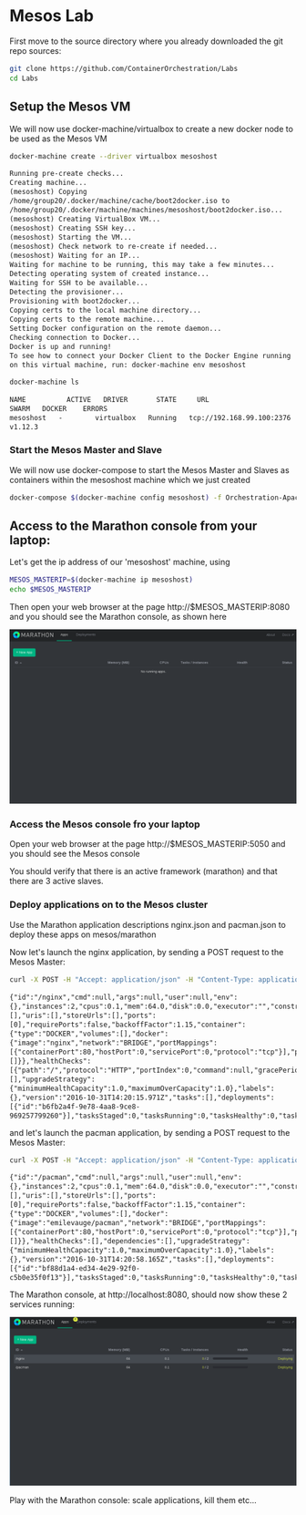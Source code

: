 
# Mesos Lab

First move to the source directory where you already downloaded the git repo sources:

```bash
git clone https://github.com/ContainerOrchestration/Labs
cd Labs
```

## Setup the Mesos VM

We will now use docker-machine/virtualbox to create a new docker node to be used as the Mesos VM


```bash
docker-machine create --driver virtualbox mesoshost
```

    Running pre-create checks...
    Creating machine...
    (mesoshost) Copying /home/group20/.docker/machine/cache/boot2docker.iso to /home/group20/.docker/machine/machines/mesoshost/boot2docker.iso...
    (mesoshost) Creating VirtualBox VM...
    (mesoshost) Creating SSH key...
    (mesoshost) Starting the VM...
    (mesoshost) Check network to re-create if needed...
    (mesoshost) Waiting for an IP...
    Waiting for machine to be running, this may take a few minutes...
    Detecting operating system of created instance...
    Waiting for SSH to be available...
    Detecting the provisioner...
    Provisioning with boot2docker...
    Copying certs to the local machine directory...
    Copying certs to the remote machine...
    Setting Docker configuration on the remote daemon...
    Checking connection to Docker...
    Docker is up and running!
    To see how to connect your Docker Client to the Docker Engine running on this virtual machine, run: docker-machine env mesoshost



```bash
docker-machine ls
```

    NAME          ACTIVE   DRIVER       STATE     URL                         SWARM   DOCKER    ERRORS
    mesoshost   -        virtualbox   Running   tcp://192.168.99.100:2376           v1.12.3   


### Start the Mesos Master and Slave

We will now use docker-compose to start the Mesos Master and Slaves as containers within the mesoshost machine which we just created


```bash
docker-compose $(docker-machine config mesoshost) -f Orchestration-ApacheMesos/docker-compose.yml up -d
```

## Access to the Marathon console from your laptop:

Let's get the ip address of our 'mesoshost' machine, using
```bash
MESOS_MASTERIP=$(docker-machine ip mesoshost)
echo $MESOS_MASTERIP
```

Then open your web browser at the page http://$MESOS_MASTERIP:8080 and you should see the Marathon console, as shown here

![](images/marathon_dashboard.png)

### Access the Mesos console fro your laptop

Open your web browser at the page http://$MESOS_MASTERIP:5050 and you should see the Mesos console

You should verify that there is an active framework (marathon) and that there are 3 active slaves.

### Deploy applications on to the Mesos cluster

Use the Marathon application descriptions nginx.json and pacman.json to deploy these apps on mesos/marathon

Now let's launch the nginx application, by sending a POST request to the Mesos Master:


```bash
curl -X POST -H "Accept: application/json" -H "Content-Type: application/json" http://$MESOS_MASTERIP:8080/v2/apps -d @mesos/nginx.json
```

    {"id":"/nginx","cmd":null,"args":null,"user":null,"env":{},"instances":2,"cpus":0.1,"mem":64.0,"disk":0.0,"executor":"","constraints":[],"uris":[],"storeUrls":[],"ports":[0],"requirePorts":false,"backoffFactor":1.15,"container":{"type":"DOCKER","volumes":[],"docker":{"image":"nginx","network":"BRIDGE","portMappings":[{"containerPort":80,"hostPort":0,"servicePort":0,"protocol":"tcp"}],"privileged":false,"parameters":[]}},"healthChecks":[{"path":"/","protocol":"HTTP","portIndex":0,"command":null,"gracePeriodSeconds":5,"intervalSeconds":20,"timeoutSeconds":20,"maxConsecutiveFailures":3}],"dependencies":[],"upgradeStrategy":{"minimumHealthCapacity":1.0,"maximumOverCapacity":1.0},"labels":{},"version":"2016-10-31T14:20:15.971Z","tasks":[],"deployments":[{"id":"b6fb2a4f-9e78-4aa8-9ce8-969257799260"}],"tasksStaged":0,"tasksRunning":0,"tasksHealthy":0,"tasksUnhealthy":0,"backoffSeconds":1,"maxLaunchDelaySeconds":3600}

and let's launch the pacman application, by sending a POST request to the Mesos Master:


```bash
curl -X POST -H "Accept: application/json" -H "Content-Type: application/json" http://$MESOS_MASTERIP:8080/v2/apps -d @mesos/pacman.json
```

    {"id":"/pacman","cmd":null,"args":null,"user":null,"env":{},"instances":2,"cpus":0.1,"mem":64.0,"disk":0.0,"executor":"","constraints":[],"uris":[],"storeUrls":[],"ports":[0],"requirePorts":false,"backoffFactor":1.15,"container":{"type":"DOCKER","volumes":[],"docker":{"image":"emilevauge/pacman","network":"BRIDGE","portMappings":[{"containerPort":80,"hostPort":0,"servicePort":0,"protocol":"tcp"}],"privileged":false,"parameters":[]}},"healthChecks":[],"dependencies":[],"upgradeStrategy":{"minimumHealthCapacity":1.0,"maximumOverCapacity":1.0},"labels":{},"version":"2016-10-31T14:20:58.165Z","tasks":[],"deployments":[{"id":"bf88d1a4-ed34-4e29-92f0-c5b0e35f0f13"}],"tasksStaged":0,"tasksRunning":0,"tasksHealthy":0,"tasksUnhealthy":0,"backoffSeconds":1,"maxLaunchDelaySeconds":3600}

The Marathon console, at http://localhost:8080, should now show these 2 services running:

![](images/marathon_dashboard_2services.png)

Play with the Marathon console: scale applications, kill them etc...



```bash

```

